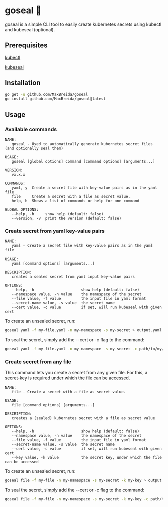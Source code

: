 # goseal 🦭

goseal is a simple CLI tool to easily create kubernetes secrets using kubectl and kubeseal (optional).

## Prerequisites

[kubectl](https://kubernetes.io/docs/reference/kubectl/kubectl/)

[kubeseal](https://fluxcd.io/docs/guides/sealed-secrets/)

## Installation

```sh
go get -u github.com/MaxBreida/goseal
go install github.com/MaxBreida/goseal@latest
```

## Usage

### Available commands

```text
NAME:
   goseal - Used to automatically generate kubernetes secret files (and optionally seal them)

USAGE:
   goseal [global options] command [command options] [arguments...]

VERSION:
   vx.x.x

COMMANDS:
   yaml, y  Create a secret file with key-value pairs as in the yaml file
   file     Create a secret with a file as secret value.
   help, h  Shows a list of commands or help for one command

GLOBAL OPTIONS:
   --help, -h     show help (default: false)
   --version, -v  print the version (default: false)
```

### Create secret from yaml key-value pairs

```text
NAME:
   yaml - Create a secret file with key-value pairs as in the yaml file

USAGE:
   yaml [command options] [arguments...]

DESCRIPTION:
   creates a sealed secret from yaml input key-value pairs

OPTIONS:
   --help, -h                     show help (default: false)
   --namespace value, -n value    the namespace of the secret
   --file value, -f value         the input file in yaml format
   --secret-name value, -s value  the secret name
   --cert value, -c value         if set, will run kubeseal with given cert
```

To create an unsealed secret, run:

```sh
goseal yaml -f my-file.yaml -n my-namespace -s my-secret > output.yaml
```

To seal the secret, simply add the --cert or -c flag to the command:

```sh
goseal yaml -f my-file.yaml -n my-namespace -s my-secret -c path/to/my/cert.pem > output.yaml
```

### Create secret from any file

This command lets you create a secret from any given file. For this, a secret-key is required under
which the file can be accessed.

```text
NAME:
   file - Create a secret with a file as secret value.

USAGE:
   file [command options] [arguments...]

DESCRIPTION:
   creates a (sealed) kubernetes secret with a file as secret value

OPTIONS:
   --help, -h                     show help (default: false)
   --namespace value, -n value    the namespace of the secret
   --file value, -f value         the input file in yaml format
   --secret-name value, -s value  the secret name
   --cert value, -c value         if set, will run kubeseal with given cert
   --key value, -k value          the secret key, under which the file can be accessed
```

To create an unsealed secret, run:

```sh
goseal file -f my-file -n my-namespace -s my-secret -k my-key > output.yaml
```

To seal the secret, simply add the --cert or -c flag to the command:

```sh
goseal file -f my-file -n my-namespace -s my-secret -k my-key -c path/to/my/cert.pem > output.yaml
```
